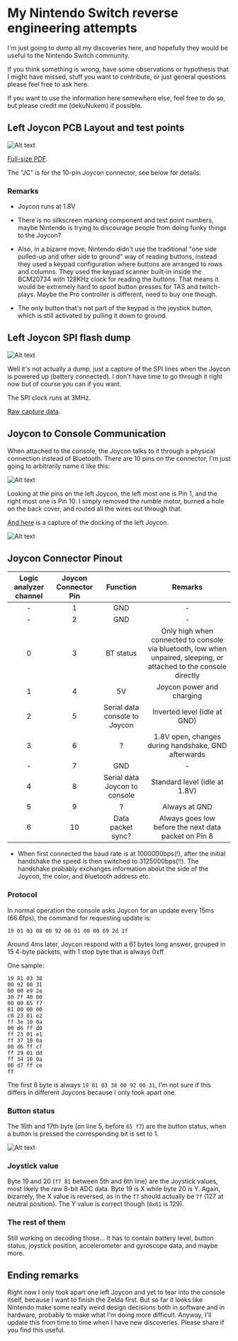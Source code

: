 # My Nintendo Switch reverse engineering attempts

I'm just going to dump all my discoveries here, and hopefully they would be useful to the Nintendo Switch community.

If you think something is wrong, have some observations or hypothesis that I might have missed, stuff you want to contribute, or just general questions please feel free to ask here.

If you want to use the information here somewhere else, feel free to do so, but please credit me (dekuNukem) if possible.

## Left Joycon PCB Layout and test points

![Alt text](http://i.imgur.com/7Ui8lFv.jpg)

[Full-size PDF](./joycon_left_pcb.pdf).

The "JC" is for the 10-pin Joycon connector, see below for details.

### Remarks

* Joycon runs at 1.8V

* There is no silkscreen marking component and test point numbers, maybe Nintendo is trying to discourage people from doing funky things to the Joycon?

* Also, in a bizarre move, Nintendo didn't use the traditional "one side pulled-up and other side to ground" way of reading buttons, instead they used a keypad configuration where buttons are arranged to rows and columns. They used the keypad scanner built-in inside the BCM20734 with 128KHz clock for reading the buttons. That means it would be extremely hard to spoof button presses for TAS and twitch-plays. Maybe the Pro controller is different, need to buy one though.

* The only button that's not part of the keypad is the joystick button, which is still activated by pulling it down to ground.

## Left Joycon SPI flash dump

![Alt text](https://i.imgur.com/2c3tmyd.png)

Well it's not actually a dump, just a capture of the SPI lines when the Joycon is powered up (battery connected). I don't have time to go through it right now but of course you can if you want.

The SPI clock runs at 3MHz.

[Raw capture data](./logic_captures/leftjoyconspiflashpoweron.logicdata).

## Joycon to Console Communication

When attached to the console, the Joycon talks to it through a physical connection instead of Bluetooth. There are 10 pins on the connector, I'm just going to arbitrarily name it like this:

![Alt text](https://i.imgur.com/52xjlRb.jpg)

Looking at the pins on the left Joycon, the left most one is Pin 1, and the right most one is Pin 10. I simply removed the rumble motor, burned a hole on the back cover, and routed all the wires out through that.

[And here](./logic_captures/leftjoycon_docking.logicdata) is a capture of the docking of the left Joycon.

![Alt text](https://i.imgur.com/iUq5RNG.png)

## Joycon Connector Pinout

| Logic analyzer channel | Joycon Connector Pin |            Function           |                                                       Remarks                                                       |
|:----------------------:|:--------------------:|:-----------------------------:|:-------------------------------------------------------------------------------------------------------------------:|
|            -           |           1          |              GND              |                                                          -                                                          |
|            -           |           2          |              GND              |                                                          -                                                          |
|            0           |           3          |           BT status           | Only high when connected to console via bluetooth, low when unpaired, sleeping, or attached to the console directly |
|            1           |           4          |               5V              |                                              Joycon power and charging                                              |
|            2           |           5          | Serial data console to Joycon |                                             Inverted level (idle at GND)                                            |
|            3           |           6          |               ?               |                                 1.8V open, changes during handshake, GND afterwards                                 |
|            -           |           7          |              GND              |                                                          -                                                          |
|            4           |           8          | Serial data Joycon to console |                                            Standard level (idle at 1.8V)                                            |
|            5           |           9          |               ?               |                                                    Always at GND                                                    |
|            6           |          10          |       Data packet sync?       |                                 Always goes low before the next data packet on Pin 8                                |

* When first connected the baud rate is at 1000000bps(!), after the initial handshake the speed is then switched to 3125000bps(!!). The handshake probably exchanges information about the side of the Joycon, the color, and bluetooth address etc.

### Protocol

In normal operation the console asks Joycon for an update every 15ms (66.6fps), the command for requesting update is:


```
19 01 03 08 00 92 00 01 00 00 69 2d 1f
```

Around 4ms later, Joycon respond with a 61 bytes long answer, grouped in 15 4-byte packets, with 1 stop byte that is always 0xff.

One sample:

```
19 81 03 38 
00 92 00 31 
00 00 e9 2e 
30 7f 40 00 
00 00 65 f7 
81 00 00 00 
c0 23 01 e2 
ff 3e 10 0a 
00 d6 ff d0 
ff 23 01 e1 
ff 37 10 0a 
00 d6 ff cf 
ff 29 01 dd 
ff 34 10 0a 
00 d7 ff ce 
ff 
```

The first 8 byte is always ` 19 81 03 38 00 92 00 31 `, I'm not sure if this differs in different Joycons because I only took apart one.

### Button status

The 16th and 17th byte (on line 5, before `65 f7`) are the button status, when a button is pressed the corresponding bit is set to 1.

![Alt text](http://i.imgur.com/H7DUmCx.png)

### Joystick value

Byte 19 and 20 (`f7 81` between 5th and 6th line) are the Joystick values, most likely the raw 8-bit ADC data. Byte 19 is X while byte 20 is Y. Again, bizarrely, the X value is reversed, as in the `f7` should actually be `7f` (127 at neutral position). The Y value is correct though (`0x81` is 129).

### The rest of them

Still working on decoding those... It has to contain battery level, button status, joystick position, accelerometer and gyroscope data, and maybe more.

## Ending remarks

Right now I only took apart one left Joycon and yet to tear into the console itself, because I want to finish the Zelda first. But so far it looks like Nintendo make some really weird design decisions both in software and in hardware, probably to make what I'm doing more difficult. Anyway, I'll update this from time to time when I have new discoveries. Please share if you find this useful.

